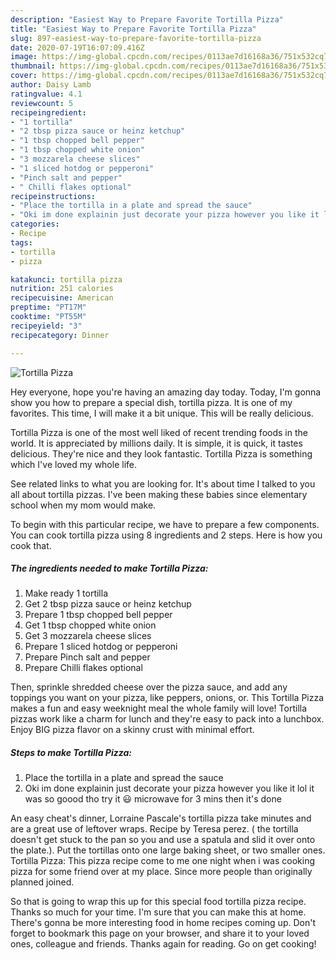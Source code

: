 ```yaml
---
description: "Easiest Way to Prepare Favorite Tortilla Pizza"
title: "Easiest Way to Prepare Favorite Tortilla Pizza"
slug: 897-easiest-way-to-prepare-favorite-tortilla-pizza
date: 2020-07-19T16:07:09.416Z
image: https://img-global.cpcdn.com/recipes/0113ae7d16168a36/751x532cq70/tortilla-pizza-recipe-main-photo.jpg
thumbnail: https://img-global.cpcdn.com/recipes/0113ae7d16168a36/751x532cq70/tortilla-pizza-recipe-main-photo.jpg
cover: https://img-global.cpcdn.com/recipes/0113ae7d16168a36/751x532cq70/tortilla-pizza-recipe-main-photo.jpg
author: Daisy Lamb
ratingvalue: 4.1
reviewcount: 5
recipeingredient:
- "1 tortilla"
- "2 tbsp pizza sauce or heinz ketchup"
- "1 tbsp chopped bell pepper"
- "1 tbsp chopped white onion"
- "3 mozzarela cheese slices"
- "1 sliced hotdog or pepperoni"
- "Pinch salt and pepper"
- " Chilli flakes optional"
recipeinstructions:
- "Place the tortilla in a plate and spread the sauce"
- "Oki im done explainin just decorate your pizza however you like it lol it was so goood tho try it 😃 microwave for 3 mins then it&#39;s done"
categories:
- Recipe
tags:
- tortilla
- pizza

katakunci: tortilla pizza 
nutrition: 251 calories
recipecuisine: American
preptime: "PT17M"
cooktime: "PT55M"
recipeyield: "3"
recipecategory: Dinner

---
```



![Tortilla Pizza](https://img-global.cpcdn.com/recipes/0113ae7d16168a36/751x532cq70/tortilla-pizza-recipe-main-photo.jpg)

Hey everyone, hope you're having an amazing day today. Today, I'm gonna show you how to prepare a special dish, tortilla pizza. It is one of my favorites. This time, I will make it a bit unique. This will be really delicious.

Tortilla Pizza is one of the most well liked of recent trending foods in the world. It is appreciated by millions daily. It is simple, it is quick, it tastes delicious. They're nice and they look fantastic. Tortilla Pizza is something which I've loved my whole life.

See related links to what you are looking for. It&#39;s about time I talked to you all about tortilla pizzas. I&#39;ve been making these babies since elementary school when my mom would make.


To begin with this particular recipe, we have to prepare a few components. You can cook tortilla pizza using 8 ingredients and 2 steps. Here is how you cook that.

<!--inarticleads1-->

##### The ingredients needed to make Tortilla Pizza:

1. Make ready 1 tortilla
1. Get 2 tbsp pizza sauce or heinz ketchup
1. Prepare 1 tbsp chopped bell pepper
1. Get 1 tbsp chopped white onion
1. Get 3 mozzarela cheese slices
1. Prepare 1 sliced hotdog or pepperoni
1. Prepare Pinch salt and pepper
1. Prepare  Chilli flakes optional


Then, sprinkle shredded cheese over the pizza sauce, and add any toppings you want on your pizza, like peppers, onions, or. This Tortilla Pizza makes a fun and easy weeknight meal the whole family will love! Tortilla pizzas work like a charm for lunch and they&#39;re easy to pack into a lunchbox. Enjoy BIG pizza flavor on a skinny crust with minimal effort. 

<!--inarticleads2-->

##### Steps to make Tortilla Pizza:

1. Place the tortilla in a plate and spread the sauce
1. Oki im done explainin just decorate your pizza however you like it lol it was so goood tho try it 😃 microwave for 3 mins then it&#39;s done


An easy cheat&#39;s dinner, Lorraine Pascale&#39;s tortilla pizza take minutes and are a great use of leftover wraps. Recipe by Teresa perez. ( the tortilla doesn&#39;t get stuck to the pan so you and use a spatula and slid it over onto the plate.). Put the tortillas onto one large baking sheet, or two smaller ones. Tortilla Pizza: This pizza recipe come to me one night when i was cooking pizza for some friend over at my place. Since more people than originally planned joined. 

So that is going to wrap this up for this special food tortilla pizza recipe. Thanks so much for your time. I'm sure that you can make this at home. There's gonna be more interesting food in home recipes coming up. Don't forget to bookmark this page on your browser, and share it to your loved ones, colleague and friends. Thanks again for reading. Go on get cooking!
